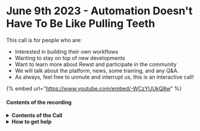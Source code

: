 # June 9th 2023 - Automation Doesn't Have To Be Like Pulling Teeth

This call is for people who are:

* Interested in building their own workflows
* Wanting to stay on top of new developments
* Want to learn more about Rewst and participate in the community
* We will talk about the platform, news, some training, and any Q\&A.
* As always, feel free to unmute and interrupt us, this is an interactive call!

{% embed url="https://www.youtube.com/embed/-WCzYUUkQ8w" %}

#### Contents of the recording

<details>

<summary><strong>Contents of the Call</strong></summary>

In this call, we cover the following:

* Nick provided updates on [release notes](https://rewst.help/release-notes/dev/09-06-2023)
* Brandon from Rewst provided updates on [EDU and Cluck U](https://rewst.help/release-notes/training/06-09-2023)
* Terry demoed a workflow that uploads documents to tickets to Datto PSA and ConnectWise
* Brandon from eTop demoed a workflow that helps automate setting up new computers with different configurations for a dental client.
* Brandon also demoed a workflow that gets the primary domain on Office 365.
* Q\&A

</details>

<details>

<summary><strong>How to get help</strong></summary>

Resources:

* Getting Started: [https://docs.rewst.help/cluck-university/getting-started](https://docs.rewst.help/cluck-university/getting-started)
* Rewst Foundations Training: [https://docs.rewst.help/cluck-university/rewst-foundations-10x](https://docs.rewst.help/cluck-university/rewst-foundations-10x)
* Chat (Discord): [https://discord.gg/rewst](https://discord.gg/rewst)
  * Private #\{{ msp \}} channel
  * \#the-kewp
* Email to create Tickets: [the\_roc@rewst.io](mailto:the\_roc@rewst.io)

Cluck U Sign-ups:

* All 100 Series Courses are now available: [https://calendly.com/cluck-u/](https://calendly.com/cluck-u/)
* ROC AMA Calls: [https://calendly.com/cluck-u/roc-ama](https://calendly.com/cluck-u/roc-ama)

Feature + Integration Requests: [https://rewst.canny.io](https://rewst.canny.io)

</details>
